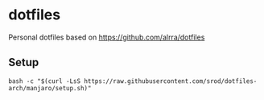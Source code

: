 # dotfiles

Personal dotfiles based on https://github.com/alrra/dotfiles

## Setup

`bash -c "$(curl -LsS https://raw.githubusercontent.com/srod/dotfiles-arch/manjaro/setup.sh)"`
